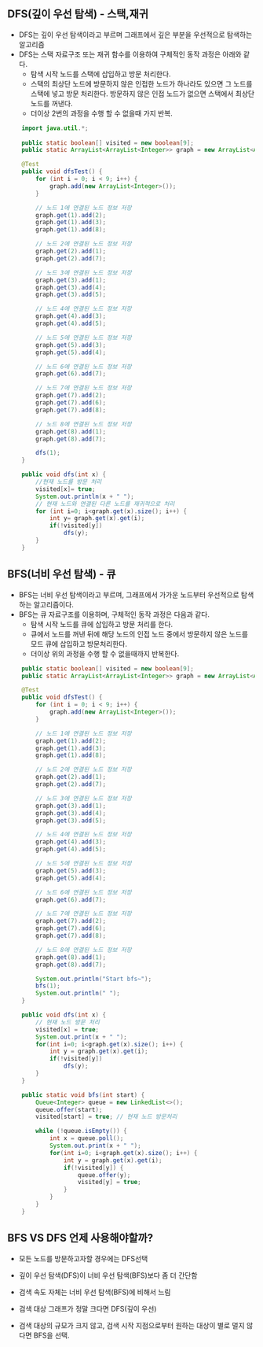 ## DFS(깊이 우선 탐색) - 스택,재귀
- DFS는 깊이 우선 탐색이라고 부르며 그래프에서 깊은 부분을 우선적으로 탐색하는 알고리즘
- DFS는 스택 자료구조 또는 재귀 함수를 이용하여 구체적인 동작 과정은 아래와 같다.
    - 탐색 시작 노드를 스택에 삽입하고 방문 처리한다.
    - 스택의 최상단 노드에 방문하지 않은 인접한 노드가 하나라도 있으면 그 노드를 스택에 넣고 방문 처리한다. 방문하지 않은 인접 노드가 없으면 스택에서 최상단 노드를 꺼낸다.
    - 더이상 2번의 과정을 수행 할 수 없을때 가지 반복.
```java
    import java.util.*;
    
    public static boolean[] visited = new boolean[9];
    public static ArrayList<ArrayList<Integer>> graph = new ArrayList<ArrayList<Integer>>();

    @Test
    public void dfsTest() {
        for (int i = 0; i < 9; i++) {
            graph.add(new ArrayList<Integer>());
        }

        // 노드 1에 연결된 노드 정보 저장
        graph.get(1).add(2);
        graph.get(1).add(3);
        graph.get(1).add(8);

        // 노드 2에 연결된 노드 정보 저장
        graph.get(2).add(1);
        graph.get(2).add(7);

        // 노드 3에 연결된 노드 정보 저장
        graph.get(3).add(1);
        graph.get(3).add(4);
        graph.get(3).add(5);

        // 노드 4에 연결된 노드 정보 저장
        graph.get(4).add(3);
        graph.get(4).add(5);

        // 노드 5에 연결된 노드 정보 저장
        graph.get(5).add(3);
        graph.get(5).add(4);

        // 노드 6에 연결된 노드 정보 저장
        graph.get(6).add(7);

        // 노드 7에 연결된 노드 정보 저장
        graph.get(7).add(2);
        graph.get(7).add(6);
        graph.get(7).add(8);

        // 노드 8에 연결된 노드 정보 저장
        graph.get(8).add(1);
        graph.get(8).add(7);

        dfs(1);
    }

    public void dfs(int x) {
        //현재 노드를 방문 처리
        visited[x]= true;
        System.out.println(x + " ");
        // 현재 노드와 연결된 다른 노드를 재귀적으로 처리
        for (int i=0; i<graph.get(x).size(); i++) {
            int y= graph.get(x).get(i);
            if(!visited[y])
                dfs(y);
        }
    }
```

## BFS(너비 우선 탐색) - 큐
- BFS는 너비 우선 탐색이라고 부르며, 그래프에서 가가운 노드부터 우선적으로 탐색하는 알고리즘이다.
- BFS는 큐 자료구조를 이용하며, 구체적인 동작 과정은 다음과 같다.
	- 탐색 시작 노드를 큐에 삽입하고 방문 처리를 한다.
    - 큐에서 노드를 꺼낸 뒤에 해당 노드의 인접 노드 중에서 방문하지 않은 노드를 모드 큐에 삽입하고 방문처리한다.
    - 더이상 위의 과정을 수행 할 수 없을때까지 반복한다.
    
```java
    public static boolean[] visited = new boolean[9];
    public static ArrayList<ArrayList<Integer>> graph = new ArrayList<ArrayList<Integer>>();

    @Test
    public void dfsTest() {
        for (int i = 0; i < 9; i++) {
            graph.add(new ArrayList<Integer>());
        }

        // 노드 1에 연결된 노드 정보 저장
        graph.get(1).add(2);
        graph.get(1).add(3);
        graph.get(1).add(8);

        // 노드 2에 연결된 노드 정보 저장
        graph.get(2).add(1);
        graph.get(2).add(7);

        // 노드 3에 연결된 노드 정보 저장
        graph.get(3).add(1);
        graph.get(3).add(4);
        graph.get(3).add(5);

        // 노드 4에 연결된 노드 정보 저장
        graph.get(4).add(3);
        graph.get(4).add(5);

        // 노드 5에 연결된 노드 정보 저장
        graph.get(5).add(3);
        graph.get(5).add(4);

        // 노드 6에 연결된 노드 정보 저장
        graph.get(6).add(7);

        // 노드 7에 연결된 노드 정보 저장
        graph.get(7).add(2);
        graph.get(7).add(6);
        graph.get(7).add(8);

        // 노드 8에 연결된 노드 정보 저장
        graph.get(8).add(1);
        graph.get(8).add(7);

        System.out.println("Start bfs~");
        bfs(1);
        System.out.println(" ");
    }

    public void dfs(int x) {
        // 현재 노드 방문 처리
        visited[x] = true;
        System.out.print(x + " ");
        for(int i=0; i<graph.get(x).size(); i++) {
            int y = graph.get(x).get(i);
            if(!visited[y])
                dfs(y);
        }
    }

    public static void bfs(int start) {
        Queue<Integer> queue = new LinkedList<>();
        queue.offer(start);
        visited[start] = true; // 현재 노드 방문처리

        while (!queue.isEmpty()) {
            int x = queue.poll();
            System.out.print(x + " ");
            for(int i=0; i<graph.get(x).size(); i++) {
                int y = graph.get(x).get(i);
                if(!visited[y]) {
                    queue.offer(y);
                    visited[y] = true;
                }
            }
        }
    }
```

## BFS VS DFS 언제 사용해야할까?
- 모든 노드를 방문하고자할 경우에는 DFS선택
- 깊이 우선 탐색(DFS)이 너비 우선 탐색(BFS)보다 좀 더 간단함
- 검색 속도 자체는 너비 우선 탐색(BFS)에 비해서 느림

- 검색 대상 그래프가 정말 크다면 DFS(깊이 우선)
- 검색 대상의 규모가 크지 않고, 검색 시작 지점으로부터 원하는 대상이 별로 멀지 않다면 BFS을 선택.
